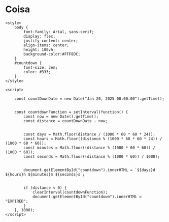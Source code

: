 # Coisa <html lang="pt-BR"> <title> contagem para o textão</title>
<head>
    <meta charset="UTF-8">
    <meta name="viewport" content="width=device-width, initial-scale=1.0">
    
    <style>
        body {
            font-family: Arial, sans-serif;
            display: flex;
            justify-content: center;
            align-items: center;
            height: 100vh;
            background-color:#FFF8DC;
        }
        #countdown {
            font-size: 3em;
            color: #333;
        }
    </style>
</head>
<body>
    <div id="countdown"></div>

    <script>
        
        const countDownDate = new Date("Jan 20, 2025 00:00:00").getTime();

        
        const countdownFunction = setInterval(function() {
            const now = new Date().getTime();
            const distance = countDownDate - now;

            
            const days = Math.floor(distance / (1000 * 60 * 60 * 24));
            const hours = Math.floor((distance % (1000 * 60 * 60 * 24)) / (1000 * 60 * 60));
            const minutes = Math.floor((distance % (1000 * 60 * 60)) / (1000 * 60));
            const seconds = Math.floor((distance % (1000 * 60)) / 1000);

            
            document.getElementById("countdown").innerHTML = `${days}d ${hours}h ${minutes}m ${seconds}s`;

            
            if (distance < 0) {
                clearInterval(countdownFunction);
                document.getElementById("countdown").innerHTML = "EXPIRED";
            }
        }, 1000);
    </script>
</body>
</html>
